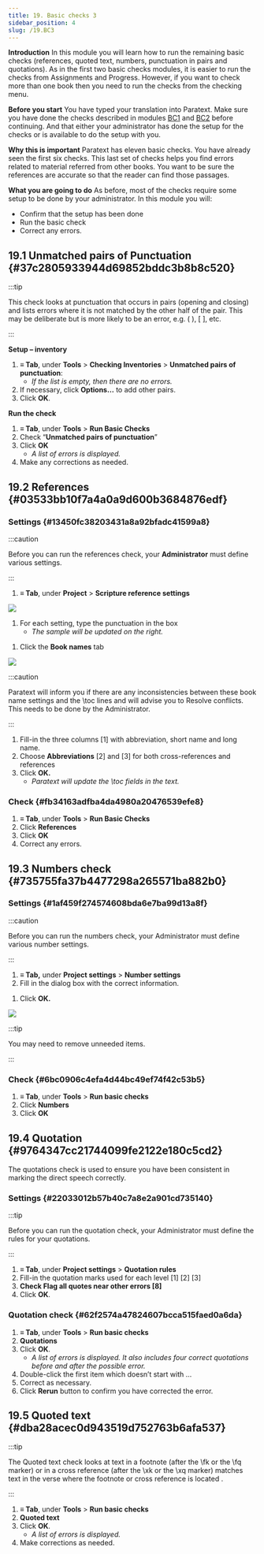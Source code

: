```yaml
---
title: 19. Basic checks 3
sidebar_position: 4
slug: /19.BC3
---
```




**Introduction**
In this module you will learn how to run the remaining basic checks (references, quoted text, numbers, punctuation in pairs and quotations). As in the first two basic checks modules, it is easier to run the checks from Assignments and Progress. However, if you want to check more than one book then you need to run the checks from the checking menu.


**Before you start**
You have typed your translation into Paratext. Make sure you have done the checks described in modules [BC1](https://sillsdev.github.io/paratext-manual/5.BC1) and [BC2](https://sillsdev.github.io/paratext-manual/12.BC2) before continuing. And that either your administrator has done the setup for the checks or is available to do the setup with you.


**Why this is important**
Paratext has eleven basic checks. You have already seen the first six checks. This last set of checks helps you find errors related to material referred from other books. You want to be sure the references are accurate so that the reader can find those passages.


**What you are going to do**
As before, most of the checks require some setup to be done by your administrator. In this module you will:

- Confirm that the setup has been done
- Run the basic check
- Correct any errors.

## 19.1 Unmatched pairs of Punctuation {#37c2805933944d69852bddc3b8b8c520}


:::tip

This check looks at punctuation that occurs in pairs (opening and closing) and lists errors where it is not matched by the other half of the pair. This may be deliberate but is more likely to be an error, e.g. ( ), [ ], etc. 

:::




**Setup – inventory**

1. **≡ Tab**, under **Tools** &gt; **Checking Inventories** &gt; **Unmatched pairs of punctuation**:
	- _If the list is empty, then there are no errors._
1. If necessary, click **Options…** to add other pairs.
1. Click **OK**.

**Run the check**

1. **≡ Tab**, under **Tools** &gt; **Run Basic Checks**
1. Check “**Unmatched pairs of punctuation**”
1. Click **OK**
	- _A list of errors is displayed._
1. Make any corrections as needed.

## 19.2 References {#03533bb10f7a4a0a9d600b3684876edf}


### Settings {#13450fc38203431a8a92bfadc41599a8}


:::caution

Before you can run the references check, your **Administrator** must define various settings. 

:::




<div class='notion-row'>
<div class='notion-column' style={{width: 'calc((100% - (min(32px, 4vw) * 1)) * 0.375)'}}>

1. **≡ Tab**, under **Project** > **Scripture reference settings**

</div><div className='notion-spacer' />

<div class='notion-column' style={{width: 'calc((100% - (min(32px, 4vw) * 1)) * 0.625)'}}>

![](/notion_imgs/1019021315.png)

</div><div className='notion-spacer' />
</div>

1. For each setting, type the punctuation in the box
	- _The sample will be updated on the right._

<div class='notion-row'>
<div class='notion-column' style={{width: 'calc((100% - (min(32px, 4vw) * 1)) * 0.3125)'}}>

1. Click the **Book names** tab

</div><div className='notion-spacer' />

<div class='notion-column' style={{width: 'calc((100% - (min(32px, 4vw) * 1)) * 0.6875)'}}>

![](/notion_imgs/1209414794.png)

</div><div className='notion-spacer' />
</div>


:::caution

 Paratext will inform you if there are any inconsistencies between these book name settings and the \toc lines and will advise you to Resolve conflicts. This needs to be done by the Administrator.

:::



1. Fill-in the three columns [1] with abbreviation, short name and long name.
1. Choose **Abbreviations** [2] and [3] for both cross-references and references
1. Click **OK.**
	- _Paratext will update the \toc fields in the text._

### Check {#fb34163adfba4da4980a20476539efe8}

1. **≡ Tab**, under **Tools** &gt; **Run Basic Checks**
1. Click **References**
1. Click **OK**
1. Correct any errors.

## 19.3 Numbers check {#735755fa37b4477298a265571ba882b0}


### Settings {#1af459f274574608bda6e7ba99d13a8f}


:::caution

Before you can run the numbers check, your Administrator must define various number settings.

:::



1. **≡ Tab,** under **Project settings** &gt; **Number settings**
1. Fill in the dialog box with the correct information.

<div class='notion-row'>
<div class='notion-column' style={{width: 'calc((100% - (min(32px, 4vw) * 1)) * 0.25)'}}>

1. Click **OK.**

</div><div className='notion-spacer' />

<div class='notion-column' style={{width: 'calc((100% - (min(32px, 4vw) * 1)) * 0.75)'}}>

![](/notion_imgs/11100284.png)

</div><div className='notion-spacer' />
</div>


:::tip


You may need to remove unneeded items.


:::


### Check {#6bc0906c4efa4d44bc49ef74f42c53b5}

1. **≡ Tab**, under **Tools** &gt; **Run basic checks**
1. Click **Numbers**
1. Click **OK**

## 19.4 Quotation {#9764347cc21744099fe2122e180c5cd2}


The quotations check is used to ensure you have been consistent in marking the direct speech correctly.


### Settings {#22033012b57b40c7a8e2a901cd735140}


:::tip


Before you can run the quotation check, your Administrator must define the rules for your quotations. 


:::

1. **≡ Tab**, under **Project settings** &gt; **Quotation rules**
1. Fill-in the quotation marks used for each level [1] [2] [3]
1. **Check Flag all quotes near other errors [8]**
1. Click **OK**.

### Quotation check {#62f2574a47824607bcca515faed0a6da}

1. **≡ Tab**, under **Tools** &gt; **Run basic checks**
1. **Quotations**
1. Click **OK**.
	- _A list of errors is displayed. It also includes four correct quotations before and after the possible error._
1. Double-click the first item which doesn’t start with …
1. Correct as necessary.
1. Click **Rerun** button to confirm you have corrected the error.

## 19.5 Quoted text {#dba28acec0d943519d752763b6afa537}


:::tip


The Quoted text check looks at text in a footnote (after the \fk or the \fq marker) or in a cross reference (after the \xk or the \xq marker) matches text in the verse where the footnote or cross reference is located .


:::

1. **≡ Tab**, under **Tools** &gt; **Run basic checks**
1. **Quoted text**
1. Click **OK**.
	- _A list of errors is displayed._
1. Make corrections as needed.
